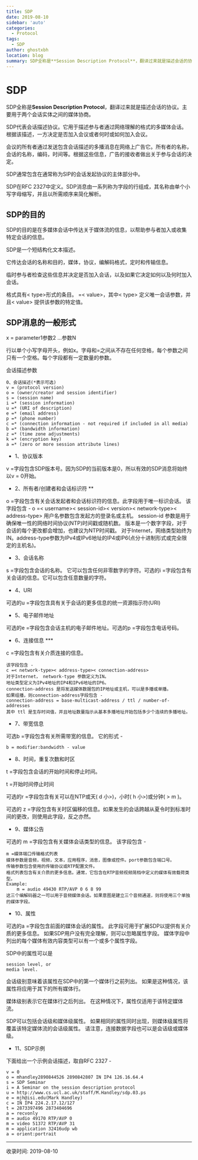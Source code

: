 ```yaml
---
title: SDP
date: 2019-08-10
sidebar: 'auto'
categories:
  - Protocol
tags:
  - SDP
author: ghostxbh
location: blog
summary: SDP全称是**Session Description Protocol**，翻译过来就是描述会话的协议。主要用于两个会话实体之间的媒体协商。
---
```

# SDP
SDP全称是**Session Description Protocol**，翻译过来就是描述会话的协议。主要用于两个会话实体之间的媒体协商。

SDP代表会话描述协议。它用于描述参与者通过网络理解的格式的多媒体会话。根据该描述，一方决定是否加入会议或者何时或如何加入会议。

会议的所有者通过发送包含会话描述的多播消息在网络上广告它。所有者的名称，会话的名称，编码，时间等。根据这些信息，广告的接收者做出关于参与会话的决定。

SDP通常包含在通常称为SIP的会话发起协议的主体部分中。

SDP在RFC 2327中定义。SDP消息由一系列称为字段的行组成，其名称由单个小写字母缩写，并且以所需顺序来简化解析。

## SDP的目的
SDP的目的是在多媒体会话中传达关于媒体流的信息，以帮助参与者加入或收集特定会话的信息。

SDP是一个短结构化文本描述。

它传达会话的名称和目的，媒体，协议，编解码格式，定时和传输信息。

临时参与者检查这些信息并决定是否加入会话，以及如果它决定如何以及何时加入会话。

格式具有< type>形式的条目。 =< value>，其中< type> 定义唯一会话参数，并且< value> 提供该参数的特定值。

## SDP消息的一般形式
x = parameter1参数2 ...参数N

行以单个小写字母开头，例如x。字母和=之间从不存在任何空格，每个参数之间只有一个空格。每个字段都有一定数量的参数。

会话描述参数

    0、会话描述(*表示可选)
    v = (protocol version)
    o = (owner/creator and session identifier)
    s = (session name)
    i =* (session information)
    u =* (URI of description)
    e =* (email address)
    p =* (phone number)
    c =* (connection information - not required if included in all media)
    b =* (bandwidth information)
    z =* (time zone adjustments)
    k =* (encryption key)
    a =* (zero or more session attribute lines)

- 1、协议版本

v =字段包含SDP版本号。因为SDP的当前版本是0，所以有效的SDP消息将始终以v = 0开始。

- 2、所有者/创建者和会话标识符 **

o =字段包含有关会话发起者和会话标识符的信息。此字段用于唯一标识会话。
该字段包含 -
o =< username>< session-id>< version>< network-type>< address-type>
用户名参数包含发起方的登录名或主机。
session-id 参数是用于确保唯一性的网络时间协议(NTP)时间戳或随机数。
版本是一个数字字段，对于会话的每个更改都会增加，也建议为NTP时间戳。
对于Internet，网络类型始终为IN。address-type参数为IPv4或IPv6地址的IP4或IP6(点分十进制形式或完全限定的主机名)。

- 3、会话名称

s =字段包含会话的名称。 它可以包含任何非零数字的字符。可选的i =字段包含有关会话的信息。它可以包含任意数量的字符。

- 4、URI

可选的u =字段包含具有关于会话的更多信息的统一资源指示符(URI)

- 5、电子邮件地址

可选的e =字段包含会话主机的电子邮件地址。可选的p =字段包含电话号码。

- 6、连接信息 ***

c =字段包含有关介质连接的信息。

    该字段包含 -
    c =< network-type>< address-type>< connection-address>
    对于Internet， network-type 参数定义为IN。
    地址类型定义为IPv4地址的IP4和IPv6地址的IP6。
    connection-address 是将发送媒体数据包的IP地址或主机，可以是多播或单播。
    如果组播，则connection-address字段包含 -
    connection-address = base-multicast-address / ttl / number-of-addresses
    其中 ttl 是生存时间值，并且地址数量指示从基本多播地址开始包括多少个连续的多播地址。

- 7、带宽信息

可选b =字段包含有关所需带宽的信息。 它的形式 -

    b = modifier:bandwidth - value

- 8、时间，重复次数和时区

t =字段包含会话的开始时间和停止时间。

t =开始时间停止时间

可选的r =字段包含有关可以在NTP或天( d 小>)，小时( h 小>)或分钟( > m )。

可选的 z =字段包含有关时区偏移的信息。如果发生的会话跨越从夏令时到标准时间的更改，则使用此字段，反之亦然。

- 9、媒体公告

可选的 m =字段包含有关媒体会话类型的信息。 该字段包含 -

    m =媒体端口传输格式列表
    媒体参数是音频，视频，文本，应用程序，消息，图像或控件。port参数包含端口号。
    传输参数包含使用的传输协议或RTP配置文件。
    格式列表包含有关介质的更多信息。通常，它包含在RTP音频视频简档中定义的媒体有效载荷类型。
    Example:
        m = audio 49430 RTP/AVP 0 6 8 99
    这三个编解码器之一可以用于音频媒体会话。如果意图是建立三个音频通道，则将使用三个单独的媒体字段。

- 10、属性

可选的a =字段包含前面的媒体会话的属性。 此字段可用于扩展SDP以提供有关介质的更多信息。 
如果SDP用户没有完全理解，则可以忽略属性字段。 媒体字段中列出的每个媒体有效内容类型可以有一个或多个属性字段。

SDP中的属性可以是

    session level, or
    media level.

会话级别意味着该属性在SDP中的第一个媒体行之前列出。 如果是这种情况，该属性将应用于其下的所有媒体行。

媒体级别表示它在媒体行之后列出。 在这种情况下，属性仅适用于该特定媒体流。

SDP可以包括会话级和媒体级属性。 如果相同的属性同时出现，则媒体级属性将覆盖该特定媒体流的会话级属性。 请注意，连接数据字段也可以是会话级或媒体级。

- 11、SDP示例

下面给出一个示例会话描述，取自RFC 2327 -

    v = 0
    o = mhandley2890844526 2890842807 IN IP4 126.16.64.4
    s = SDP Seminar
    i = A Seminar on the session description protocol
    u = http://www.cs.ucl.ac.uk/staff/M.Handley/sdp.03.ps
    e = mjh@isi.edu(Mark Handley)
    c = IN IP4 224.2.17.12/127
    t = 2873397496 2873404696
    a = recvonly
    m = audio 49170 RTP/AVP 0
    m = video 51372 RTP/AVP 31
    m = application 32416udp wb
    a = orient:portrait

---
收录时间: 2019-08-10

<Vssue :title="$title" />
